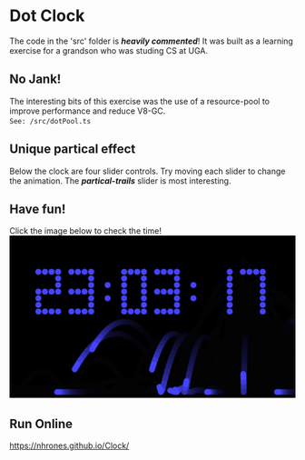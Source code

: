 # Dot Clock

The code in the 'src' folder is **_heavily commented_**! It was built as a learning exercise for a grandson who was studing CS at UGA.   

## No Jank!
The interesting bits of this exercise was the use of a resource-pool to improve performance and reduce V8-GC.    
`See: /src/dotPool.ts`

## Unique partical effect
Below the clock are four slider controls. Try moving each slider to change the animation. The **_partical-trails_** slider is most interesting.     

## Have fun!    
 
Click the image below to check the time!
[![clock](https://github.com/nhrones/clock/blob/master/clock.png)](https://nhrones.github.io/Clock/)
## Run Online
https://nhrones.github.io/Clock/
